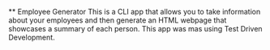 ** Employee Generator
This is a CLI app that allows you to take information about your employees and then generate an HTML webpage that showcases a summary of each person. This app was mas using Test Driven Development.